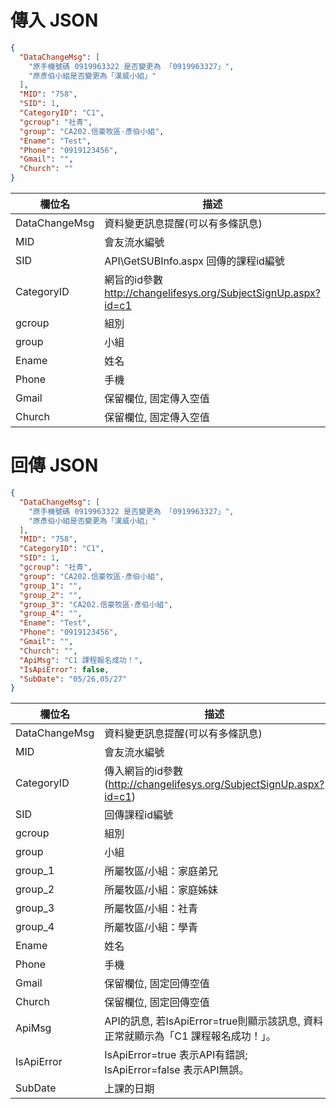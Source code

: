 <div><h1>傳入 JSON</h1></div>

```json
{
  "DataChangeMsg": [
    "原手機號碼 0919963322 是否變更為 「0919963327」",
    "原彥伯小組是否變更為「漢威小組」"
  ],
  "MID": "758",
  "SID": 1,
  "CategoryID": "C1",
  "gcroup": "社青",
  "group": "CA202.信豪牧區-彥伯小組",
  "Ename": "Test",
  "Phone": "0919123456",
  "Gmail": "",
  "Church": ""
}
```

欄位名 | 描述 
---------|----------
DataChangeMsg | 資料變更訊息提醒(可以有多條訊息)
MID | 會友流水編號
SID | API\GetSUBInfo.aspx 回傳的課程id編號
CategoryID | 網旨的id參數  http://changelifesys.org/SubjectSignUp.aspx?id=c1
gcroup | 組別
group | 小組
Ename | 姓名
Phone | 手機
Gmail | 保留欄位, 固定傳入空值
Church | 保留欄位, 固定傳入空值


<div><h1>回傳 JSON</h1></div>

```json
{
  "DataChangeMsg": [
    "原手機號碼 0919963322 是否變更為 「0919963327」",
    "原彥伯小組是否變更為「漢威小組」"
  ],
  "MID": "758",
  "CategoryID": "C1",
  "SID": 1,
  "gcroup": "社青",
  "group": "CA202.信豪牧區-彥伯小組",
  "group_1": "",
  "group_2": "",
  "group_3": "CA202.信豪牧區-彥伯小組",
  "group_4": "",
  "Ename": "Test",
  "Phone": "0919123456",
  "Gmail": "",
  "Church": "",
  "ApiMsg": "C1 課程報名成功！",
  "IsApiError": false,
  "SubDate": "05/26,05/27"
}
```

欄位名 | 描述 
---------|----------
DataChangeMsg | 資料變更訊息提醒(可以有多條訊息)
MID | 會友流水編號
CategoryID | 傳入網旨的id參數(http://changelifesys.org/SubjectSignUp.aspx?id=c1)
SID | 回傳課程id編號
gcroup | 組別
group | 小組
group_1 | 所屬牧區/小組：家庭弟兄
group_2 | 所屬牧區/小組：家庭姊妹
group_3 | 所屬牧區/小組：社青
group_4 | 所屬牧區/小組：學青
Ename | 姓名
Phone | 手機
Gmail | 保留欄位, 固定回傳空值
Church | 保留欄位, 固定回傳空值
ApiMsg | API的訊息, 若IsApiError=true則顯示該訊息, 資料正常就顯示為「C1 課程報名成功！」。
IsApiError | IsApiError=true 表示API有錯誤; IsApiError=false 表示API無誤。
SubDate | 上課的日期
